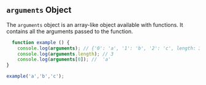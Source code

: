 ## `arguments` Object
The `arguments` object is an array-like object available with functions.  It contains all the arguments passed to the function.
```javascript
  function example () {
    console.log(arguments); // {'0': 'a', '1': 'b', '2': 'c', length: 3}
    console.log(arguments.length); // 3
    console.log(arguments[0]); //  'a'
}

example('a','b','c');
```
